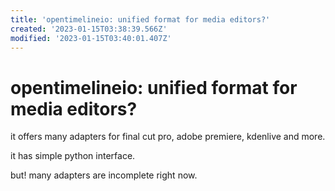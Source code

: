 ```yaml
---
title: 'opentimelineio: unified format for media editors?'
created: '2023-01-15T03:38:39.566Z'
modified: '2023-01-15T03:40:01.407Z'
---
```


# opentimelineio: unified format for media editors?

it offers many adapters for final cut pro, adobe premiere, kdenlive and more.

it has simple python interface.

but! many adapters are incomplete right now.
